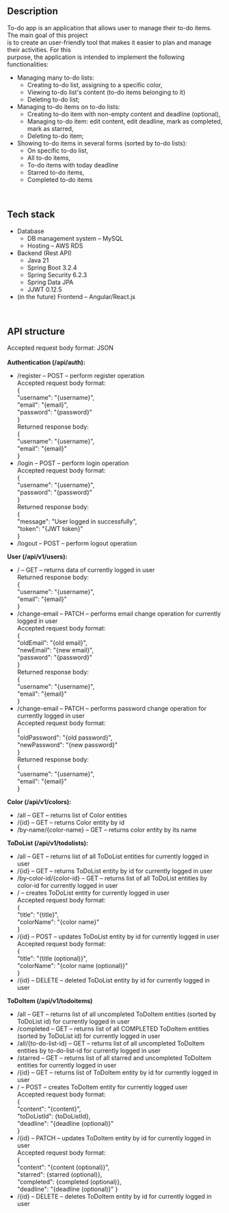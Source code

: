 <h2>Description</h2>
To-do app is an application that allows user to manage their to-do items. The main goal of this project<br>
is to create an user-friendly tool that makes it easier to plan and manage their activities. For this<br>
purpose, the application is intended to implement the following functionalities:
<ul>
  <li>Managing many to-do lists:
    <ul>
    <li>Creating to-do list, assigning to a specific color,</li>
    <li>Viewing to-do list's content (to-do items belonging to it)</li>
    <li>Deleting to-do list;</li>
    </ul>
  </li>
  <li>Managing to-do items on to-do lists:
    <ul>
    <li>Creating to-do item with non-empty content and deadline (optional),</li>
    <li>Managing to-do item: edit content, edit deadline, mark as completed, mark as starred,</li>
    <li>Deleting to-do item;</li>
    </ul>
  </li>
  <li>Showing to-do items in several forms (sorted by to-do lists):
    <ul>
    <li>On specific to-do list,</li>
    <li>All to-do items,</li>
    <li>To-do items with today deadline</li>
    <li>Starred to-do items,</li>
    <li>Completed to-do items</li>
    </ul>
  </li>
</ul>
<br>
  
<h2>Tech stack</h2>
<ul>
<li>Database
  <ul>
  <li>DB management system – MySQL</li>
  <li>Hosting – AWS RDS</li>
  </ul>
</li>
<li>Backend (Rest API)
  <ul>
  <li>Java 21</li>
  <li>Spring Boot 3.2.4</li>
  <li>Spring Security 6.2.3</li>
  <li>Spring Data JPA</li>
  <li>JJWT 0.12.5</li>
  </ul>
</li>
<li>(in the future) Frontend – Angular/React.js</li>
</ul>
<br>

<h2>API structure</h2>
Accepted request body format: JSON<br>
<br>
<b>Authentication (/api/auth):</b>
<ul>
  <li>/register – POST – perform register operation<br>
  Accepted request body format:<br>
  {<br>
    "username": "{username}",<br>
    "email": "{email}",<br>
    "password": "{password}"<br>
  }<br>
  Returned response body:<br>
  {<br>
    "username": "{username}",<br>
    "email": "{email}"<br>
  }</li>
  <li>/login – POST – perform login operation<br>
  Accepted request body format:<br>
  {<br>
    "username": "{username}",<br>
    "password": "{password}"<br>
  }<br>
  Returned response body:<br>
  {<br>
    "message": "User logged in successfully",<br>
    "token": "{JWT token}"<br>
  }</li>
  <li>/logout – POST – perform logout operation</li>
</ul>
<b>User (/api/v1/users):</b>
<ul>
  <li>/ – GET – returns data of currently logged in user<br>
  Returned response body:<br>
  {<br>
    "username": "{username}",<br>
    "email": "{email}"<br>
  }</li>
  <li>/change-email – PATCH – performs email change operation for currently logged in user<br>
  Accepted request body format:<br>
  {<br>
    "oldEmail": "{old email}",<br>
    "newEmail": "{new email}",<br>
    "password": "{password}"<br>
  }<br>
  Returned response body:<br>
  {<br>
    "username": "{username}",<br>
    "email": "{email}"<br>
  }</li>
  <li>/change-email – PATCH – performs password change operation for currently logged in user<br>
  Accepted request body format:<br>
  {<br>
    "oldPassword": "{old password}",<br>
    "newPassword": "{new password}"<br>
  }<br>
  Returned response body:<br>
  {<br>
    "username": "{username}",<br>
    "email": "{email}"<br>
  }</li>
</ul>
<b>Color (/api/v1/colors):</b>
<ul>
  <li>/all – GET – returns list of Color entities</li>
  <li>/{id} – GET – returns Color entity by id</li>
  <li>/by-name/{color-name} – GET – returns color entity by its name</li>
</ul>
<b>ToDoList (/api/v1/todolists):</b>
<ul>
  <li>/all – GET – returns list of all ToDoList entities for currently logged in user</li>
  <li>/{id} – GET – returns ToDoList entity by id for currently logged in user</li>
  <li>/by-color-id/{color-id} – GET – returns list of all ToDoList entities by color-id for currently logged in user</li>
  <li>/ – creates ToDoList entity for currently logged in user<br>
  Accepted request body format:<br>
  {<br>
    "title": "{title}",<br>
    "colorName": "{color name}"<br>
  }<br>
  <li>/{id} – POST – updates ToDoList entity by id for currently logged in user<br>
  Accepted request body format:<br>
  {<br>
    "title": "{title (optional)}",<br>
    "colorName": "{color name (optional)}"<br>
  }</li>
  <li>/{id} – DELETE – deleted ToDoList entity by id for currently logged in user</li>
</ul>
<b>ToDoItem (/api/v1/todoitems)</b>
<ul>
  <li>/all – GET – returns list of all uncompleted ToDoItem entities (sorted by ToDoList id) for currently logged in user</li>
  <li>/completed – GET – returns list of all COMPLETED ToDoItem entities (sorted by ToDoList id) for currently logged in user</li>
  <li>/all/{to-do-list-id} – GET – returns list of all uncompleted ToDoItem entities by to-do-list-id for currently logged in user</li>
  <li>/starred – GET – returns list of all starred and uncompleted ToDoItem entities for currently logged in user</li>
  <li>/{id} – GET – returns list of ToDoItem entity by id for currently logged in user</li>
  <li>/ – POST – creates ToDoItem entity for currently logged user<br>
  Accepted request body format:<br>
  {<br>
    "content": "{content}",<br>
    "toDoListId": {toDoListId},<br>
    "deadline": "{deadline (optional)}"<br>
  }</li>
  <li>/{id} – PATCH – updates ToDoItem entity by id for currently logged in user<br>
  Accepted request body format:<br>
  {<br>
    "content": "{content (optional)}",<br>
    "starred": {starred (optional)},<br>
    "completed": {completed (optional)},<br>
    "deadline": "{deadline (optional)}"
  }</li>
  <li>/{id} – DELETE – deletes ToDoItem entity by id for currently logged in user</li>
</ul>
